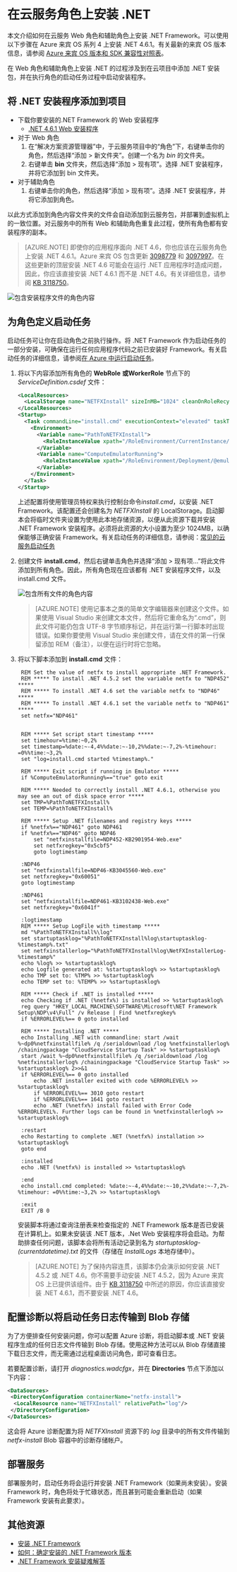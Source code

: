 <properties
   pageTitle="在云服务角色上安装 .NET"
   description="本文介绍如何在云服务 Web 角色和辅助角色上手动安装 .NET Framework"
   services="cloud-services"
   documentationCenter=".net"
   authors="thraka"
   manager="timlt"
   editor=""/>

<tags
   ms.service="cloud-services"
   ms.date="05/17/2016"
   wacn.date="09/19/2016"/>

# 在云服务角色上安装 .NET 

本文介绍如何在云服务 Web 角色和辅助角色上安装 .NET Framework。可以使用以下步骤在 Azure 来宾 OS 系列 4 上安装 .NET 4.6.1。有关最新的来宾 OS 版本信息，请参阅 [Azure 来宾 OS 版本和 SDK 兼容性对照表](/documentation/articles/cloud-services-guestos-update-matrix/)。

在 Web 角色和辅助角色上安装 .NET 的过程涉及到在云项目中添加 .NET 安装包，并在执行角色的启动任务过程中启动安装程序。

## 将 .NET 安装程序添加到项目
- 下载你要安装的.NET Framework 的 Web 安装程序
	- [.NET 4.6.1 Web 安装程序](http://go.microsoft.com/fwlink/?LinkId=671729)
- 对于 Web 角色
  1. 在“解决方案资源管理器”中，于云服务项目中的“角色”下，右键单击你的角色，然后选择“添加 > 新文件夹”。创建一个名为 *bin* 的文件夹。
  2. 右键单击 **bin** 文件夹，然后选择“添加 > 现有项”。选择 .NET 安装程序，并将它添加到 bin 文件夹。
- 对于辅助角色
  1. 右键单击你的角色，然后选择“添加 > 现有项”。选择 .NET 安装程序，并将它添加到角色。 

以此方式添加到角色内容文件夹的文件会自动添加到云服务包，并部署到虚拟机上的一致位置。对云服务中的所有 Web 和辅助角色重复此过程，使所有角色都有安装程序的副本。

> [AZURE.NOTE] 即使你的应用程序面向 .NET 4.6，你也应该在云服务角色上安装 .NET 4.6.1。Azure 来宾 OS 包含更新 [3098779](https://support.microsoft.com/zh-cn/kb/3098779) 和 [3097997](https://support.microsoft.com/zh-cn/kb/3097997)。在这些更新的顶层安装 .NET 4.6 可能会在运行 .NET 应用程序时造成问题，因此，你应该直接安装 .NET 4.6.1 而不是 .NET 4.6。有关详细信息，请参阅 [KB 3118750](https://support.microsoft.com/zh-cn/kb/3118750)。

![包含安装程序文件的角色内容][1]

## 为角色定义启动任务
启动任务可让你在启动角色之前执行操作。将 .NET Framework 作为启动任务的一部分安装，可确保在运行任何应用程序代码之前已安装好 Framework。有关启动任务的详细信息，请参阅[在 Azure 中运行启动任务](/documentation/articles/cloud-services-startup-tasks/)。

1. 将以下内容添加所有角色的 **WebRole** **或WorkerRole** 节点下的 *ServiceDefinition.csdef* 文件：
	
	```xml
	<LocalResources>
      <LocalStorage name="NETFXInstall" sizeInMB="1024" cleanOnRoleRecycle="false" />
    </LocalResources>    
	<Startup>
      <Task commandLine="install.cmd" executionContext="elevated" taskType="simple">
        <Environment>
          <Variable name="PathToNETFXInstall">
            <RoleInstanceValue xpath="/RoleEnvironment/CurrentInstance/LocalResources/LocalResource[@name='NETFXInstall']/@path" />
          </Variable>
          <Variable name="ComputeEmulatorRunning">
            <RoleInstanceValue xpath="/RoleEnvironment/Deployment/@emulated" />
          </Variable>
        </Environment>
      </Task>
    </Startup>
	```

	上述配置将使用管理员特权来执行控制台命令*install.cmd*，以安装 .NET Framework。该配置还会创建名为 *NETFXInstall* 的 LocalStorage。启动脚本会将临时文件夹设置为使用此本地存储资源，以便从此资源下载并安装 .NET Framework 安装程序。必须将此资源的大小设置为至少 1024MB，以确保能够正确安装 Framework。有关启动任务的详细信息，请参阅：[常见的云服务启动任务](/documentation/articles/cloud-services-startup-tasks-common/)

2. 创建文件 **install.cmd**，然后右键单击角色并选择“添加 > 现有项...”将此文件添加到所有角色。因此，所有角色现在应该都有 .NET 安装程序文件，以及 install.cmd 文件。
	
	![包含所有文件的角色内容][2]

	> [AZURE.NOTE] 使用记事本之类的简单文字编辑器来创建这个文件。如果使用 Visual Studio 来创建文本文件，然后将它重命名为“.cmd”，则此文件可能仍包含 UTF-8 字节顺序标记，并在运行第一行脚本时出现错误。如果你要使用 Visual Studio 来创建文件，请在文件的第一行保留添加 REM（备注），以便在运行时将它忽略。

3. 将以下脚本添加到 **install.cmd** 文件：


		REM Set the value of netfx to install appropriate .NET Framework. 
		REM ***** To install .NET 4.5.2 set the variable netfx to "NDP452" *****
		REM ***** To install .NET 4.6 set the variable netfx to "NDP46" *****
		REM ***** To install .NET 4.6.1 set the variable netfx to "NDP461" *****
		set netfx="NDP461"
		
		
		REM ***** Set script start timestamp *****
		set timehour=%time:~0,2%
		set timestamp=%date:~-4,4%%date:~-10,2%%date:~-7,2%-%timehour: =0%%time:~3,2%
		set "log=install.cmd started %timestamp%."
		
		REM ***** Exit script if running in Emulator *****
		if %ComputeEmulatorRunning%=="true" goto exit
		
		REM ***** Needed to correctly install .NET 4.6.1, otherwise you may see an out of disk space error *****
		set TMP=%PathToNETFXInstall%
		set TEMP=%PathToNETFXInstall%
		
		REM ***** Setup .NET filenames and registry keys *****
		if %netfx%=="NDP461" goto NDP461
		if %netfx%=="NDP46" goto NDP46
		    set "netfxinstallfile=NDP452-KB2901954-Web.exe"
		    set netfxregkey="0x5cbf5"
		    goto logtimestamp
		
		:NDP46
		set "netfxinstallfile=NDP46-KB3045560-Web.exe"
		set netfxregkey="0x60051"
		goto logtimestamp
		
		:NDP461
		set "netfxinstallfile=NDP461-KB3102438-Web.exe"
		set netfxregkey="0x6041f"
		
		:logtimestamp
		REM ***** Setup LogFile with timestamp *****
		md "%PathToNETFXInstall%\log"
		set startuptasklog="%PathToNETFXInstall%log\startuptasklog-%timestamp%.txt"
		set netfxinstallerlog="%PathToNETFXInstall%log\NetFXInstallerLog-%timestamp%"
		echo %log% >> %startuptasklog%
		echo Logfile generated at: %startuptasklog% >> %startuptasklog%
		echo TMP set to: %TMP% >> %startuptasklog%
		echo TEMP set to: %TEMP% >> %startuptasklog%
		
		REM ***** Check if .NET is installed *****
		echo Checking if .NET (%netfx%) is installed >> %startuptasklog%
		reg query "HKEY_LOCAL_MACHINE\SOFTWARE\Microsoft\NET Framework Setup\NDP\v4\Full" /v Release | Find %netfxregkey%
		if %ERRORLEVEL%== 0 goto installed
		
		REM ***** Installing .NET *****
		echo Installing .NET with commandline: start /wait %~dp0%netfxinstallfile% /q /serialdownload /log %netfxinstallerlog%  /chainingpackage "CloudService Startup Task" >> %startuptasklog%
		start /wait %~dp0%netfxinstallfile% /q /serialdownload /log %netfxinstallerlog% /chainingpackage "CloudService Startup Task" >> %startuptasklog% 2>>&1
		if %ERRORLEVEL%== 0 goto installed
			echo .NET installer exited with code %ERRORLEVEL% >> %startuptasklog%	
			if %ERRORLEVEL%== 3010 goto restart
			if %ERRORLEVEL%== 1641 goto restart
			echo .NET (%netfx%) install failed with Error Code %ERRORLEVEL%. Further logs can be found in %netfxinstallerlog% >> %startuptasklog%
		
		:restart
		echo Restarting to complete .NET (%netfx%) installation >> %startuptasklog%
		goto end
		
		:installed
		echo .NET (%netfx%) is installed >> %startuptasklog%
		
		:end
		echo install.cmd completed: %date:~-4,4%%date:~-10,2%%date:~-7,2%-%timehour: =0%%time:~3,2% >> %startuptasklog%
		
		:exit
		EXIT /B 0

		
	安装脚本将通过查询注册表来检查指定的 .NET Framework 版本是否已安装在计算机上。如果未安装该 .NET 版本，.Net Web 安装程序将会启动。为帮助排查任何问题，该脚本会将所有活动记录到名为 *startuptasklog-(currentdatetime).txt* 的文件（存储在 *InstallLogs* 本地存储中）。

	> [AZURE.NOTE] 为了保持内容连贯，该脚本仍会演示如何安装 .NET 4.5.2 或 .NET 4.6。你不需要手动安装 .NET 4.5.2，因为 Azure 来宾 OS 上已提供该组件。由于 [KB 3118750](https://support.microsoft.com/zh-cn/kb/3118750) 中所述的原因，你应该直接安装 .NET 4.6.1，而不要安装 .NET 4.6。
      

## 配置诊断以将启动任务日志传输到 Blob 存储 
为了方便排查任何安装问题，你可以配置 Azure 诊断，将启动脚本或 .NET 安装程序生成的任何日志文件传输到 Blob 存储。使用这种方法可以从 Blob 存储直接下载日志文件，而无需通过远程桌面访问角色，即可查看日志。

若要配置诊断，请打开 *diagnostics.wadcfgx*，并在 **Directories** 节点下添加以下内容：

```xml 
<DataSources>
 <DirectoryConfiguration containerName="netfx-install">
  <LocalResource name="NETFXInstall" relativePath="log"/>
 </DirectoryConfiguration>
</DataSources>
```

这会将 Azure 诊断配置为将 *NETFXInstall* 资源下的 *log* 目录中的所有文件传输到 *netfx-install* Blob 容器中的诊断存储帐户。

## 部署服务 
部署服务时，启动任务将会运行并安装 .NET Framework（如果尚未安装）。安装 Framework 时，角色将处于忙碌状态，而且甚到可能会重新启动（如果 Framework 安装有此要求）。

## 其他资源

- [安装 .NET Framework][]
- [如何：确定安装的 .NET Framework 版本][]
- [.NET Framework 安装疑难解答][]

[如何：确定安装的 .NET Framework 版本]: https://msdn.microsoft.com/zh-cn/library/hh925568.aspx
[安装 .NET Framework]: https://msdn.microsoft.com/zh-cn/library/5a4x27ek.aspx
[.NET Framework 安装疑难解答]: https://msdn.microsoft.com/zh-cn/library/hh925569.aspx

<!--Image references-->
[1]: ./media/cloud-services-dotnet-install-dotnet/rolecontentwithinstallerfiles.png
[2]: ./media/cloud-services-dotnet-install-dotnet/rolecontentwithallfiles.png

 

<!---HONumber=Mooncake_0328_2016-->
